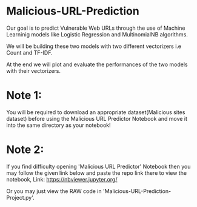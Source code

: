 # Malicious-URL-Prediction

Our goal is to predict Vulnerable Web URLs through the use of Machine Learninig models like Logistic Regression and MultinomialNB algorithms.

We will be building these two models with two different vectorizers i.e Count and TF-IDF.

At the end we will plot and evaluate the performances of the two models with their vectorizers.  

# Note 1:
You will be required to download an appropriate dataset(Malicious sites dataset) before using the Malicious URL Predictor Notebook and move it into the same directory as your notebook!

# Note 2:
If you find difficulty opening 'Malicious URL Predictor' Notebook then you may follow the given link below and paste the repo link there to view the notebook,
Link: https://nbviewer.jupyter.org/

Or you may just view the RAW code in 'Malicious-URL-Prediction-Project.py'.
